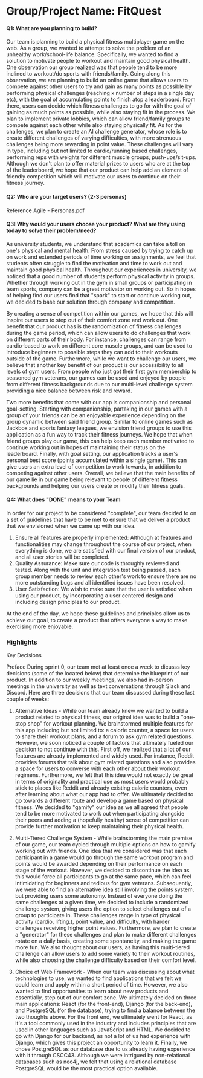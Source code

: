 # Group/Project Name: FitQuest

#### Q1: What are you planning to build?

Our team is planning to build a physical fitness multiplayer game on the web.  As a group, we wanted to attempt to solve the problem of an unhealthy work/school-life balance.  Specifically, we wanted to find a solution to motivate people to workout and maintain good physical health.  One observation our group realized was that people tend to be more inclined to workout/do sports with friends/family.  Going along this observation, we are planning to build an online game that allows users to compete against other users to try and gain as many points as possible by performing physical challenges (reaching x number of steps in a single day etc), with the goal of accumulating points to finish atop a leaderboard.  From there, users can decide which fitness challenges to go for with the goal of gaining as much points as possible, while also staying fit in the process.  We plan to implement private lobbies, which can allow friend/family groups to compete against each other while also staying physically fit.  As for the challenges, we plan to create an AI challenge generator, whose role is to create different challenges of varying difficulties, with more strenuous challenges being more rewarding in point value.  These challenges will vary in type, including but not limited to cardio/running based challenges, performing reps with weights for different muscle groups, push-ups/sit-ups.  Although we don't plan to offer material prizes to users who are at the top of the leaderboard, we hope that our product can help add an element of friendly competition which will motivate our users to continue on their fitness journey.

#### Q2: Who are your target users? (2-3 personas)

Reference Agile - Personas.pdf 


#### Q3: Why would your users choose your product? What are they using today to solve their problem/need?

As university students, we understand that academics can take a toll on one's physical and mental health.  From stress caused by trying to catch up on work and extended periods of time working on assignments, we feel that students often struggle to find the motivation and time to work out and maintain good physical health.  Throughout our experiences in university, we noticed that a good number of students perform physical activity in groups.  Whether through working out in the gym in small groups or participating in team sports, company can be a great motivator on working out.  So in hopes of helping find our users find that "spark" to start or continue working out, we decided to base our solution through company and competition.  

By creating a sense of competition within our games, we hope that this will inspire our users to step out of their comfort zone and work out.  One benefit that our product has is the randomization of fitness challenges during the game period, which can allow users to do challenges that work on different parts of their body.  For instance, challenges can range from cardio-based to work on different core muscle groups, and can be used to introduce beginners to possible steps they can add to their workouts outside of the game.  Furthermore, while we want to challenge our users, we believe that another key benefit of our product is our accessibility to all levels of gym users.  From people who just got their first gym membership to seasoned gym veterans, our games can be used and enjoyed by people from different fitness backgrounds due to our multi-level challenge system providing a nice balance between risk and reward.

Two more benefits that come with our app is companionship and personal goal-setting.  Starting with companionship, partaking in our games with a group of your friends can be an enjoyable experience depending on the group dynamic between said friend group.  Similar to online games such as Jackbox and sports fantasy leagues, we envision friend groups to use this application as a fun way to track their fitness journeys.  We hope that when friend groups play our game, this can help keep each member motivated to continue working out in hopes of maintaining their status on the leaderboard.  Finally, with goal setting, our application tracks a user's personal best score (points accumulated within a single game).  This can give users an extra level of competition to work towards, in addition to competing against other users.  Overall, we believe that the main benefits of our game lie in our game being relevant to people of different fitness backgrounds and helping our users create or modify their fitness goals.

#### Q4: What does "DONE" means to your Team 

In order for our project to be considered "complete", our team decided to on a set of guidelines that have to be met to ensure that we deliver a product that we envisioned when we came up with our idea. 

1) Ensure all features are properly implemented: Although at features and functionalities may change throughout the course of our project, when everything is done, we are satisfied with our final version of our product, and all user stories will be completed.
2) Quality Assurance: Make sure our code is throughly reviewed and tested. Along with the unit and integration test being passed, each group member needs to review each other's work to ensure there are no more outstanding bugs and all identified issues have been resolved.
3) User Satisfaction: We wish to make sure that the user is satisfied when using our product, by incorporating a user centered design and including design principles to our product.
   

At the end of the day, we hope these guidelines and principles allow us to achieve our goal, to create a product that offers everyone a way to make exercising more enjoyable.

### Highlights

Key Decisions

Preface
During sprint 0, our team met at least once a week to dicusss key decisions (some of the located below) that determine the blueprint of our product.  In addition to our weekly meetings, we also had in-person meetings in the university as well as text conversations through Slack and Discord.  Here are three decisions that our team discussed during these last couple of weeks:

1) Alternative Ideas - While our team already knew we wanted to build a product related to physical fitness, our original idea was to build a "one-stop shop" for workout planning.  We brainstormed multiple features for this app including but not limited to: a calorie counter, a space for users to share their workout plans, and a forum to ask gym related questions.  However, we soon noticed a couple of factors that ultimately fueled our decision to not continue with this.  First off, we realized that a lot of our features are already implemented and widely used.  For instance, Reddit provides forums that talk about gym related questions and also provides a space for users to converse with each other about their workout regimens.  Furthermore, we felt that this idea would not exactly be great in terms of originality and practical use as most users would probably stick to places like Reddit and already existing calorie counters, even after learning about what our app had to offer.  We ultimately decided to go towards a different route and develop a game based on physical fitness.  We decided to "gamify" our idea as we all agreed that people tend to be more motivated to work out when participating alongside their peers and adding a (hopefully healthy) sense of competition can provide further motivation to keep maintaining their physical health.

2) Multi-Tiered Challenge System - While brainstorming the main premise of our game, our team cycled through multiple options on how to gamify working out with friends.  One idea that we considered was that each participant in a game would go through the same workout program and points would be awarded depending on their performance on each stage of the workout.  However, we decided to discontinue the idea as this would force all participants to go at the same pace, which can feel intimidating for beginners and tedious for gym veterans.  Subsequently, we were able to find an alternative idea still involving the points system, but providing users some autonomy.  Instead of everyone doing the same challenges at a given time, we decided to include a randomized challenge system, giving users the option to select challenges out of a group to participate in.  These challenges range in type of physical activity (cardio, lifting.), point value, and difficulty, with harder challenges receiving higher point values.  Furthermore, we plan to create a "generator" for these challenges and plan to make different challenges rotate on a daily basis, creating some spontaneity, and making the game more fun.  We also thought about our users, as having this multi-tiered challenge can allow users to add some variety to their workout routines, while also choosing the challenge difficulty based on their comfort level.

3) Choice of Web Framework - When our team was discussing about what technologies to use, we wanted to find applications that we felt we could learn and apply within a short period of time.  However, we also wanted to find opportunities to learn about new products and essentially, step out of our comfort zone.  We ultimately decided on three main applications: React (for the front-end), Django (for the back-end), and PostgreSQL (for the database), trying to find a balance between the two thoughts above.  For the front end, we ultimately went for React, as it's a tool commonly used in the industry and includes principles that are used in other languages such as JavaScript and HTML.  We decided to go with Django for our backend, as not a lot of us had experience with Django, which gives this project an opportunity to learn it.  Finally, we chose PostgreSQL as our database due to us already having experience with it through CSCC43.  Although we were intrigued by non-relational databases such as neo4j, we felt that using a relational database PostgreSQL would be the most practical option available.
 
 
  

